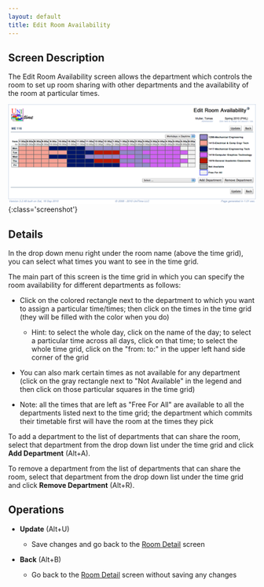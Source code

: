 ```yaml
---
layout: default
title: Edit Room Availability
---
```



## Screen Description

The Edit Room Availability screen allows the department which controls the room to set up room sharing with other departments and the availability of the room at particular times.

![Edit Room Availability](images/edit-room-availability-1.png){:class='screenshot'}

## Details

In the drop down menu right under the room name (above the time grid), you can select what times you want to see in the time grid.

The main part of this screen is the time grid in which you can specify the room availability for different departments as follows:

* Click on the colored rectangle next to the department to which you want to assign a particular time/times; then click on the times in the time grid (they will be filled with the color when you do)
	* Hint: to select the whole day, click on the name of the day; to select a particular time across all days, click on that time; to select the whole time grid, click on the "from: to:" in the upper left hand side corner of the grid

* You can also mark certain times as not available for any department (click on the gray rectangle next to "Not Available" in the legend and then click on those particular squares in the time grid)

* Note: all the times that are left as "Free For All" are available to all the departments listed next to the time grid; the department which commits their timetable first will have the room at the times they pick

To add a department to the list of departments that can share the room, select that department from the drop down list under the time grid and click **Add Department** (Alt+A).

To remove a department from the list of departments that can share the room, select that department from the drop down list under the time grid and click **Remove Department** (Alt+R).

## Operations

* **Update** (Alt+U)
	* Save changes and go back to the [Room Detail](room-detail) screen

* **Back** (Alt+B)
	* Go back to the [Room Detail](room-detail) screen without saving any changes
